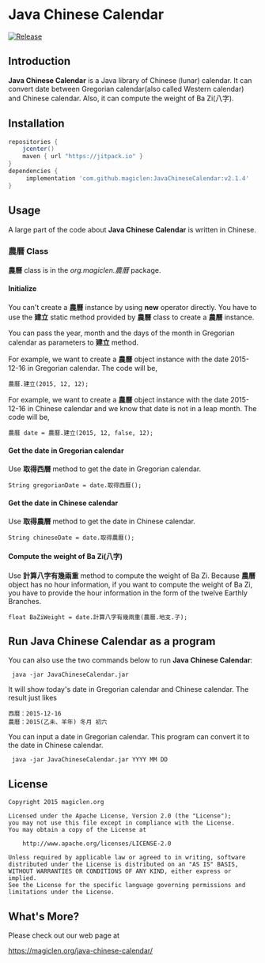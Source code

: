 Java Chinese Calendar
=================================

[![Release](https://jitpack.io/v/magiclen/JavaChineseCalendar.svg)](https://jitpack.io/#magiclen/JavaChineseCalendar)

## Introduction

**Java Chinese Calendar** is a Java library of Chinese (lunar) calendar. It can convert date between Gregorian calendar(also called Western calendar) and Chinese calendar. Also, it can compute the weight of Ba Zi(八字).

## Installation

```gradle
repositories {
    jcenter()
    maven { url "https://jitpack.io" }
}
dependencies {
     implementation 'com.github.magiclen:JavaChineseCalendar:v2.1.4'
}
```

## Usage

A large part of the code about **Java Chinese Calendar** is written in Chinese.

### 農曆 Class

**農曆** class is in the *org.magiclen.農曆* package.

#### Initialize

You can't create a **農曆** instance by using **new** operator directly. You have to use the **建立** static method provided by **農曆** class to create a **農曆** instance.

You can pass the year, month and the days of the month in Gregorian calendar as parameters to **建立** method.

For example, we want to create a **農曆** object instance with the date 2015-12-16 in Gregorian calendar. The code will be,

    農曆.建立(2015, 12, 12);

For example, we want to create a **農曆** object instance with the date 2015-12-16 in Chinese calendar and we know that date is not in a leap month. The code will be,

    農曆 date = 農曆.建立(2015, 12, false, 12);

#### Get the date in Gregorian calendar

Use **取得西曆** method to get the date in Gregorian calendar.

    String gregorianDate = date.取得西曆();

#### Get the date in Chinese calendar

Use **取得農曆** method to get the date in Chinese calendar.

    String chineseDate = date.取得農曆();

#### Compute the weight of Ba Zi(八字)

Use **計算八字有幾兩重** method to compute the weight of Ba Zi. Because **農曆** object has no hour information, if you want to compute the weight of Ba Zi, you have to provide the hour information in the form of the twelve Earthly Branches.

    float BaZiWeight = date.計算八字有幾兩重(農曆.地支.子);

## Run **Java Chinese Calendar** as a program

You can also use the two commands below to run **Java Chinese Calendar**:

     java -jar JavaChineseCalendar.jar

It will show today's date in Gregorian calendar and Chinese calendar. The result just likes

    西曆：2015-12-16
    農曆：2015(乙未、羊年) 冬月 初六

You can input a date in Gregorian calendar. This program can convert it to the date in Chinese calendar.

     java -jar JavaChineseCalendar.jar YYYY MM DD

## License

    Copyright 2015 magiclen.org

    Licensed under the Apache License, Version 2.0 (the "License");
    you may not use this file except in compliance with the License.
    You may obtain a copy of the License at

        http://www.apache.org/licenses/LICENSE-2.0

    Unless required by applicable law or agreed to in writing, software
    distributed under the License is distributed on an "AS IS" BASIS,
    WITHOUT WARRANTIES OR CONDITIONS OF ANY KIND, either express or implied.
    See the License for the specific language governing permissions and
    limitations under the License.

## What's More?

Please check out our web page at

https://magiclen.org/java-chinese-calendar/